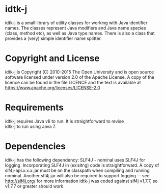 idtk-j
======
idtk-j is a small library of utility classes for working with Java 
identifier names. The classes represent Java modifiers and Java name 
species (class, method etc), as well as Java type names. There is also 
a class that provides a (very) simple identifier name splitter.

Copyright and License
=====================
idtk-j is Copyright (C) 2010-2015 The Open University and is open 
source software licensed under version 2.0 of the Apache License. 
A copy of the licence can be found in the file LICENCE and the 
text is available at https://www.apache.org/licenses/LICENSE-2.0

Requirements
============
idtk-j requires Java v8 to run. It is straightforward to revise  
idtk-j to run using Java 7.

Dependencies
============
idtk-j has the following dependency:
  SLF4J - nominal uses SLF4J for logging. Incorporating SLF4J in 
  (exisitng) code is straightforward. A copy of slf4j-api.x.x.x.jar 
  must be on the classpath when compiling and running nominal. 
  Another slf4j jar will also be required to support logging 
  -- see http://slf4j.org/ for more information
  idtk-j was coded against slf4j v1.7.7, so v1.7.7 or greater
  should work
